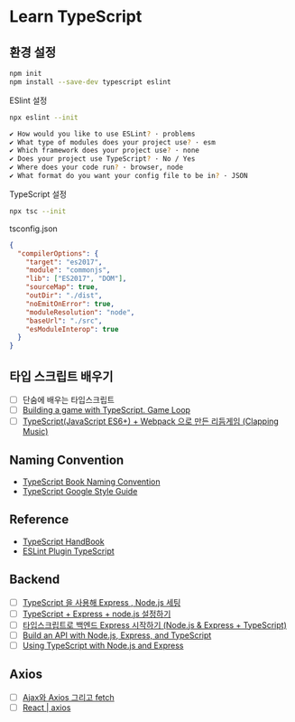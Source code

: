 # Learn TypeScript

## 환경 설정

```bash
npm init
npm install --save-dev typescript eslint
```

ESlint 설정

```bash
npx eslint --init

✔ How would you like to use ESLint? · problems
✔ What type of modules does your project use? · esm
✔ Which framework does your project use? · none
✔ Does your project use TypeScript? · No / Yes
✔ Where does your code run? · browser, node
✔ What format do you want your config file to be in? · JSON
```

TypeScript 설정

```bash
npx tsc --init
```

tsconfig.json

```json
{
  "compilerOptions": {
    "target": "es2017",
    "module": "commonjs",
    "lib": ["ES2017", "DOM"],
    "sourceMap": true,
    "outDir": "./dist",
    "noEmitOnError": true,
    "moduleResolution": "node",
    "baseUrl": "./src",
    "esModuleInterop": true
  }
}
```

## 타입 스크립트 배우기

- [ ] 단숨에 배우는 타입스크립트
- [ ] [Building a game with TypeScript. Game Loop](https://levelup.gitconnected.com/gamedev-patterns-and-algorithms-with-typescript-game-loop-part-1-2-699919bb9b71)
- [ ] [TypeScript(JavaScript ES6+) + Webpack 으로 만든 리듬게임 (Clapping Music)](http://yoonbumtae.com/?p=3517)

## Naming Convention

- [TypeScript Book Naming Convention](https://github.com/basarat/typescript-book/blob/master/docs/styleguide/styleguide.md#filename)
- [TypeScript Google Style Guide](https://google.github.io/styleguide/tsguide.html#source-organization)

## Reference

- [TypeScript HandBook](https://typescript-kr.github.io/)
- [ESLint Plugin TypeScript](https://www.npmjs.com/package/@typescript-eslint/eslint-plugin)

## Backend

- [ ] [TypeScript 을 사용해 Express , Node.js 세팅](https://hckcksrl.medium.com/typescript-%EC%9D%84-%EC%82%AC%EC%9A%A9%ED%95%B4-express-node-js-%EC%84%B8%ED%8C%85-12bbdd62513f)
- [ ] [TypeScript + Express + node.js 설정하기](https://velog.io/@y1andyu/TypeScript-Express-node.js-%EC%84%A4%EC%A0%95%ED%95%98%EA%B8%B0)
- [ ] [타입스크립트로 백엔드 Express 시작하기 (Node.js & Express + TypeScript)](https://kimyang-sun.tistory.com/entry/%ED%83%80%EC%9E%85%EC%8A%A4%ED%81%AC%EB%A6%BD%ED%8A%B8%EB%A1%9C-Express-%EC%8B%9C%EC%9E%91%ED%95%98%EA%B8%B0-Nodejs-Express-TypeScript)
- [ ] [Build an API with Node.js, Express, and TypeScript](https://www.split.io/blog/node-js-typescript-express-tutorial/)
- [ ] [Using TypeScript with Node.js and Express](https://blog.logrocket.com/typescript-with-node-js-and-express/)

## Axios

- [ ] [Ajax와 Axios 그리고 fetch](https://velog.io/@kysung95/%EA%B0%9C%EB%B0%9C%EC%83%81%EC%8B%9D-Ajax%EC%99%80-Axios-%EA%B7%B8%EB%A6%AC%EA%B3%A0-fetch)
- [ ] [React | axios](https://velog.io/@shin6403/React-axios%EB%9E%80-feat.-Fetch-API)
